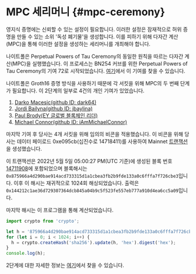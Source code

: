 
# MPC 세리머니 {#mpc-ceremony}
영지식 증명에는 신뢰할 수 있는 설정이 필요합니다. 이러한 설정은 잠재적으로 허위 증명을 만들 수 있는 소위 '독성 폐기물'을 생성합니다. 이를 피하기 위해 다자간 계산(MPC)을 통해 이러한 설정을 생성하는 세리머니를 개최해야 합니다.

나이트폴은 Perpetual Powers of Tau Ceremony의 동일한 원칙을 따르는 다자간 계산(MPC)을 실행했습니다. 이 프로세스는 BN254 커브를 위한 Perpetual Powers of Tau Ceremony의 기여 72로 시작되었습니다. [여기](https://github.com/weijiekoh/perpetualpowersoftau/tree/master/0071_edward_response)에서 이 기여를 찾을 수 있습니다.

나이트폴은 Groth16 증명 방식을 사용하기 때문에 각 서킷을 위해 MPC의 두 번째 단계가 필요합니다. 이 2단계의 일부로 4건의 개인 기여가 있었습니다.

1. [Darko Macesic(github ID: dark64)](https://github.com/maticnetwork/nightfall_phase2ceremony/blob/main/atttestations/1_Darko.md)
2. [Jordi Bailyna(github ID: jbaylina)](https://github.com/maticnetwork/nightfall_phase2ceremony/blob/main/atttestations/2_Baylina.md)
3. [Paul Brody(EY 글로벌 블록체인 리더)](https://github.com/maticnetwork/nightfall_phase2ceremony/blob/main/atttestations/3_Brody.md)
4. [Michael Connor(github ID: iAmMichaelConnor)](https://github.com/maticnetwork/nightfall_phase2ceremony/blob/main/atttestations/4_Connor.md)

마지막 기여 후 당사는 4개 서킷을 위해 임의의 비콘을 적용했습니다. 이 비콘을 위해 당사는 데이터 페이로드 0xe095cb(십진수로 14718411)를 사용하여 Mainnet [트랜잭션](https://etherscan.io/tx/0xd42eff8e34aa9227cdceb12daf1d868b3dec025ac23073cfd103bb697642dbc1)을 생성했습니다.

이 트랜잭션은 2022년 5월 5일 05:00:27 PM(UTC 기준)에 생성된 블록 번호 [14711908](https://etherscan.io/block/14711908)에 포함되었으며
블록해시는
`0x875966a4d290bae914acd733315d1a1cbea3fb2b9fde133a0c6fffa7f726cbe3`입니다.
이후 이 해시는 재귀적으로 1024회 해싱되었습니다. 출력은 `0x144212c1ae36d729307364dcb845a04b9c5f523fe557eb777a910d4ea6cc5a09`입니다.

마지막 해시는 이 프로그램을 통해 계산되었습니다.

```js
import crypto from 'crypto';

let h = '875966a4d290bae914acd733315d1a1cbea3fb2b9fde133a0c6fffa7f726cbe3';
for (let i = 0; i < 1024; i++) {
  h = crypto.createHash('sha256').update(h, 'hex').digest('hex');
}
console.log(h);
```

 2단계에 대한 자세한 정보는 [여기](https://github.com/maticnetwork/nightfall_phase2ceremony/blob/main/atttestations/phase2.md)에서 찾을 수 있습니다.


